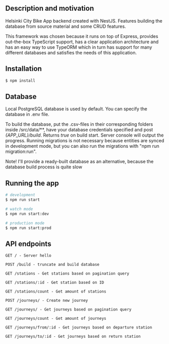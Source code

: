 ## Description and motivation

Helsinki City Bike App backend created with NestJS. Features building the database from source material and some CRUD features.

This framework was chosen because it runs on top of Express, provides out-the-box TypeScript support, has a clear application architecture and has an easy way to use TypeORM which in turn has support for many different databases and satisfies the needs of this application.

## Installation

```bash
$ npm install
```

## Database

Local PostgreSQL database is used by default. You can specify the database in .env file.

To build the database, put the .csv-files in their corresponding folders inside /src/data/\*\*, have your database credentials specified and post _{APP_URL}/build_. Returns _true_ on build start. Server console will output the progress. Running migrations is not necessary because entities are synced in development mode, but you can also run the migrations with "npm run migration:run".

Note! I'll provide a ready-built database as an alternative, because the database build process is quite slow

## Running the app

```bash
# development
$ npm run start

# watch mode
$ npm run start:dev

# production mode
$ npm run start:prod
```

## API endpoints

```
GET / - Server hello
```

```
POST /build - truncate and build database
```

```
GET /stations - Get stations based on pagination query
```

```
GET /stations/:id - Get station based on ID
```

```
GET /stations/count - Get amount of stations
```

```
POST /journeys/ - Create new journey
```

```
GET /journeys/ - Get journeys based on pagination query
```

```
GET /journeys/count - Get amount of journeys
```

```
GET /journeys/from/:id - Get journeys based on departure station
```

```
GET /journeys/to/:id - Get journeys based on return station
```
